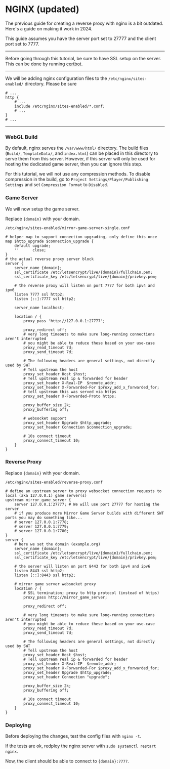 # NGINX (updated)

The previous guide for creating a reverse proxy with nginx is a bit outdated. Here's a guide on making it work in 2024.

This guide assumes you have the server port set to 27777 and the client port set to 7777.

---

Before going through this tutorial, be sure to have SSL setup on the server. This can be done by running [certbot](https://certbot.eff.org/instructions).

---

We will be adding nginx configuration files to the `/etc/nginx/sites-enabled/` directory. Please be sure 

```nginx configuration
# ...
http {
    # ...
    include /etc/nginx/sites-enabled/*.conf;
    # ...
}
# ...

```

---

### WebGL Build

By default, nginx serves the `/var/www/html/` directory. The build files (`Build/`, `TemplateData/`, and `index.html`) can be placed in this directory to serve them from this server. However, if this server will only be used for hosting the dedicated game server, then you can ignore this step.

For this tutorial, we will not use any compression methods. To disable compression in the build, go to `Project Settings/Player/Publishing Settings` and set `Compression Format` to `Disabled`.

### Game Server

We will now setup the game server.

Replace `{domain}` with your domain.

`/etc/nginx/sites-enabled/mirror-game-server-single.conf`
```nginx configuration
# helper map to support connection upgrading, only define this once
map $http_upgrade $connection_upgrade {
    default upgrade;
    ''      close;
}
# the actual reverse proxy server block
server {
    server_name {domain};
    ssl_certificate /etc/letsencrypt/live/{domain}/fullchain.pem;
    ssl_certificate_key /etc/letsencrypt/live/{domain}/privkey.pem;

    # the reverse proxy will listen on port 7777 for both ipv4 and ipv6 
    listen 7777 ssl http2;
    listen [::]:7777 ssl http2;
    
    server_name localhost;
    
    location / {
        proxy_pass 'http://127.0.0.1:27777';
        
        proxy_redirect off;
        # very long timeouts to make sure long-running connections aren't interrupted
        # you might be able to reduce these based on your use-case
        proxy_read_timeout 7d;
        proxy_send_timeout 7d;
        
        # The following headers are general settings, not directly used by SWT
        # Tell upstream the host
        proxy_set_header Host $host;
        # Tell upstream real ip & forwarded for header
        proxy_set_header X-Real-IP  $remote_addr;
        proxy_set_header X-Forwarded-For $proxy_add_x_forwarded_for;
        # tell upstream this was served via https
        proxy_set_header X-Forwarded-Proto https;
        
        proxy_buffer_size 2k;
        proxy_buffering off;
        
        # websocket support
        proxy_set_header Upgrade $http_upgrade;
        proxy_set_header Connection $connection_upgrade;

        # 10s connect timeout
        proxy_connect_timeout 10;
    }
}
```

### Reverse Proxy

Replace `{domain}` with your domain.

`/etc/nginx/sites-enabled/reverse-proxy.conf`
```nginx configuration
# define an upstream server to proxy websocket connection requests to local (aka 127.0.0.1) game server(s)
upstream mirror_game_server {
    server 127.0.0.1:27777; # We will use port 27777 for hosting the server
    # if you produce more Mirror Game Server builds with different SWT ports you may do something like...
    # server 127.0.0.1:7778;
    # server 127.0.0.1:7779;
    # server 127.0.0.1:7780;
}
server {
    # here we set the domain (example.org)
    server_name {domain};
    ssl_certificate /etc/letsencrypt/live/{domain}/fullchain.pem;
    ssl_certificate_key /etc/letsencrypt/live/{domain}/privkey.pem;
    
    # the server will listen on port 8443 for both ipv4 and ipv6 
    listen 8443 ssl http2;
    listen [::]:8443 ssl http2;
    
    # mirror game server websocket proxy
    location / {
        # SSL termination; proxy to http protocol (instead of https)
        proxy_pass http://mirror_game_server;

        proxy_redirect off;

        # very long timeouts to make sure long-running connections aren't interrupted
        # you might be able to reduce these based on your use-case
        proxy_read_timeout 7d;
        proxy_send_timeout 7d;
        
        # The following headers are general settings, not directly used by SWT
        # Tell upstream the host
        proxy_set_header Host $host;
        # Tell upstream real ip & forwarded for header
        proxy_set_header X-Real-IP  $remote_addr;
        proxy_set_header X-Forwarded-For $proxy_add_x_forwarded_for;
        proxy_set_header Upgrade $http_upgrade;
        proxy_set_header Connection "upgrade";

        proxy_buffer_size 2k;
        proxy_buffering off;
        
        # 10s connect timeout
        proxy_connect_timeout 10;
    }
}
```

### Deploying

Before deploying the changes, test the config files with `nginx -t`.

If the tests are ok, redploy the nginx server with `sudo systemctl restart nginx`.

Now, the client should be able to connect to `{domain}:7777`.

